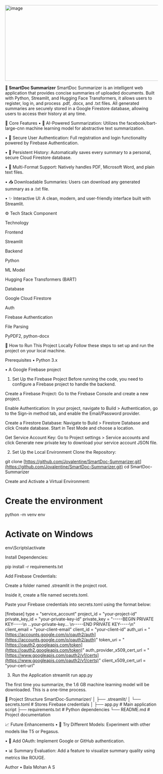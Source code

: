 <centre>
<img width="532" height="249" alt="image" src="https://github.com/user-attachments/assets/fe7d68f8-88f6-41ba-829f-8138e38d5dfa" />
</centre>

**📄 SmartDoc Summarizer**
SmartDoc Summarizer is an intelligent web application that provides concise summaries of uploaded documents. Built with Python, Streamlit, and Hugging Face Transformers, it allows users to register, log in, and process .pdf, .docx, and .txt files. All generated summaries are securely stored in a Google Firestore database, allowing users to access their history at any time.

🔧 Core Features
• 🤖 AI-Powered Summarization: Utilizes the facebook/bart-large-cnn machine learning model for abstractive text summarization.

• 🔐 Secure User Authentication: Full registration and login functionality powered by Firebase Authentication.

• 💾 Persistent History: Automatically saves every summary to a personal, secure Cloud Firestore database.

• 📄 Multi-Format Support: Natively handles PDF, Microsoft Word, and plain text files.

• 📥 Downloadable Summaries: Users can download any generated summary as a .txt file.

• ✨ Interactive UI: A clean, modern, and user-friendly interface built with Streamlit.

⚙️ Tech Stack
Component

Technology

Frontend

Streamlit

Backend

Python

ML Model

Hugging Face Transformers (BART)

Database

Google Cloud Firestore

Auth

Firebase Authentication

File Parsing

PyPDF2, python-docx

🚀 How to Run This Project Locally
Follow these steps to set up and run the project on your local machine.

Prerequisites
• Python 3.x

• A Google Firebase project

1. Set Up the Firebase Project
Before running the code, you need to configure a Firebase project to handle the backend.

Create a Firebase Project: Go to the Firebase Console and create a new project.

Enable Authentication: In your project, navigate to Build > Authentication, go to the Sign-in method tab, and enable the Email/Password provider.

Create a Firestore Database: Navigate to Build > Firestore Database and click Create database. Start in Test Mode and choose a location.

Get Service Account Key: Go to Project settings > Service accounts and click Generate new private key to download your service account JSON file.

2. Set Up the Local Environment
Clone the Repository:

git clone [https://github.com/Jovalentine/SmartDoc-Summarizer.git](https://github.com/Jovalentine/SmartDoc-Summarizer.git)
cd SmartDoc-Summarizer

Create and Activate a Virtual Environment:

# Create the environment
python -m venv env

# Activate on Windows
env\Scripts\activate

Install Dependencies:

pip install -r requirements.txt

Add Firebase Credentials:

Create a folder named .streamlit in the project root.

Inside it, create a file named secrets.toml.

Paste your Firebase credentials into secrets.toml using the format below:

[firebase]
type = "service_account"
project_id = "your-project-id"
private_key_id = "your-private-key-id"
private_key = "-----BEGIN PRIVATE KEY-----\n ...your-private-key... \n-----END PRIVATE KEY-----\n"
client_email = "your-client-email"
client_id = "your-client-id"
auth_uri = "[https://accounts.google.com/o/oauth2/auth](https://accounts.google.com/o/oauth2/auth)"
token_uri = "[https://oauth2.googleapis.com/token](https://oauth2.googleapis.com/token)"
auth_provider_x509_cert_url = "[https://www.googleapis.com/oauth2/v1/certs](https://www.googleapis.com/oauth2/v1/certs)"
client_x509_cert_url = "your-cert-url"

3. Run the Application
streamlit run app.py

The first time you summarize, the 1.6 GB machine learning model will be downloaded. This is a one-time process.

📂 Project Structure
SmartDoc-Summarizer/
│
├── .streamlit/
│   └── secrets.toml        # Stores Firebase credentials
│
├── app.py                  # Main application script
├── requirements.txt        # Python dependencies
└── README.md               # Project documentation

📈 Future Enhancements
• 🧠 Try Different Models: Experiment with other models like T5 or Pegasus.

• 🔐 Add OAuth: Implement Google or GitHub authentication.

• 📊 Summary Evaluation: Add a feature to visualize summary quality using metrics like ROUGE.

Author
• Bala Mohan A S
